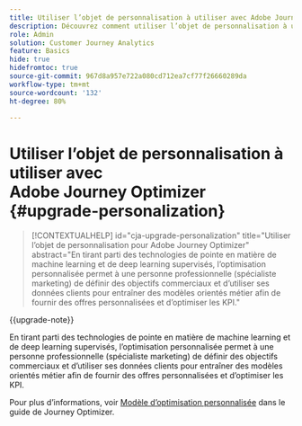 ```yaml
---
title: Utiliser l’objet de personnalisation à utiliser avec Adobe Journey Optimizer
description: Découvrez comment utiliser l’objet de personnalisation à utiliser avec Adobe Journey Optimizer
role: Admin
solution: Customer Journey Analytics
feature: Basics
hide: true
hidefromtoc: true
source-git-commit: 967d8a957e722a080cd712ea7cf77f26660289da
workflow-type: tm+mt
source-wordcount: '132'
ht-degree: 80%

---
```


# Utiliser l’objet de personnalisation à utiliser avec Adobe Journey Optimizer {#upgrade-personalization}

<!-- markdownlint-disable MD034 -->

>[!CONTEXTUALHELP]
>id="cja-upgrade-personalization"
>title="Utiliser l’objet de personnalisation pour Adobe Journey Optimizer"
>abstract="En tirant parti des technologies de pointe en matière de machine learning et de deep learning supervisés, l’optimisation personnalisée permet à une personne professionnelle (spécialiste marketing) de définir des objectifs commerciaux et d’utiliser ses données clients pour entraîner des modèles orientés métier afin de fournir des offres personnalisées et d’optimiser les KPI."

<!-- markdownlint-enable MD034 -->

{{upgrade-note}}

En tirant parti des technologies de pointe en matière de machine learning et de deep learning supervisés, l’optimisation personnalisée permet à une personne professionnelle (spécialiste marketing) de définir des objectifs commerciaux et d’utiliser ses données clients pour entraîner des modèles orientés métier afin de fournir des offres personnalisées et d’optimiser les KPI.

Pour plus d’informations, voir [Modèle d’optimisation personnalisée](https://experienceleague.adobe.com/en/docs/journey-optimizer/using/decisioning/offer-decisioning/rankings/ai-models/personalized-optimization-model) dans le guide de Journey Optimizer.

<!--

The result of the personalization object ends up in a dataset. The result of experimentation. When a customer has used AA with Target, that ends up in a complete different space than when they're migrating to CJA and they're going to use CJA with Adobe Target. 

Target was the old way of setting up an A/B test or experimentation. Then ensuring the results of those tests in Target ended up in AA for reporting. Now if you're using Target, instead of saying that you want the data in Target, you can now select CJA as your reporting source for an Adobe Target activity. So if a customer is doing this in AA and they want to move to CJA, ...

If a customer has AJO, and is using Offers in AJO, then they can set up offers, and that also creates datasets in Platform... But that's not relevant with upgrade, exactly.



Questions we need to answer:

1. How do we determine the personalization criteria (Red for user A and blue for User B)

1. What do we implement on the site to determine the red / blue object?


2 ways we can do it:

Manually rendering content or Automatically rendering content. 


## Manual implementation of the Web SDK


## Mobile SDK implementation 





## Tags

-->


